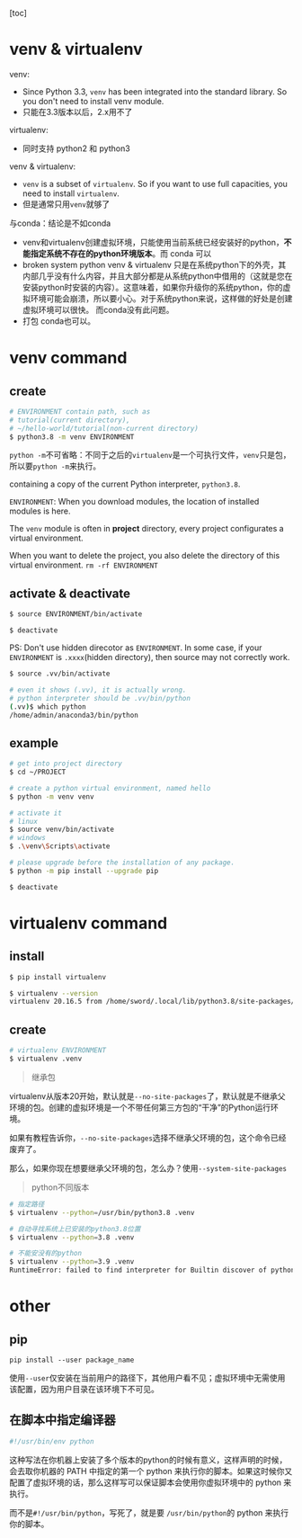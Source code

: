 [toc]
# venv & virtualenv

venv:
- Since Python 3.3, `venv` has been integrated into the standard library. So you don't need to install venv module.
- 只能在3.3版本以后，2.x用不了


virtualenv:
- 同时支持 python2 和 python3


venv & virtualenv:
- `venv` is a subset of `virtualenv`. So if you want to use full capacities, you need to install `virtualenv`.
- 但是通常只用`venv`就够了

与conda：结论是不如conda
- venv和virtualenv创建虚拟环境，只能使用当前系统已经安装好的python，**不能指定系统不存在的python环境版本**。而 conda 可以
- broken system python
  venv & virtualenv 只是在系统python下的外壳，其内部几乎没有什么内容，并且大部分都是从系统python中借用的（这就是您在安装python时安装的内容）。这意味着，如果你升级你的系统python，你的虚拟环境可能会崩溃，所以要小心。对于系统python来说，这样做的好处是创建虚拟环境可以很快。
  而conda没有此问题。
- 打包
  conda也可以。

# venv command
## create

```bash
# ENVIRONMENT contain path, such as 
# tutorial(current directory),
# ~/hello-world/tutorial(non-current directory)
$ python3.8 -m venv ENVIRONMENT
```
`python -m`不可省略：不同于之后的`virtualenv`是一个可执行文件，`venv`只是包，所以要`python -m`来执行。

containing a copy of the current Python interpreter, `python3.8`.

`ENVIRONMENT`: When you download modules, the location of installed modules is here.

The `venv` module is often in **project** directory, every project configurates a virtual environment. 

When you want to delete the project, you also delete the directory of this virtual environment. `rm -rf ENVIRONMENT`

## activate & deactivate

```bash
$ source ENVIRONMENT/bin/activate

$ deactivate
```

PS: Don't use hidden direcotor as `ENVIRONMENT`.
In some case, if your `ENVIRONMENT` is `.xxxx`(hidden directory), then source may not correctly work.
```bash
$ source .vv/bin/activate

# even it shows (.vv), it is actually wrong.
# python interpreter should be .vv/bin/python
(.vv)$ which python
/home/admin/anaconda3/bin/python
```
## example

```bash
# get into project directory
$ cd ~/PROJECT

# create a python virtual environment, named hello
$ python -m venv venv

# activate it
# linux
$ source venv/bin/activate
# windows
$ .\venv\Scripts\activate

# please upgrade before the installation of any package.
$ python -m pip install --upgrade pip

$ deactivate
```

# virtualenv command
## install

```bash
$ pip install virtualenv

$ virtualenv --version
virtualenv 20.16.5 from /home/sword/.local/lib/python3.8/site-packages/virtualenv/__init__.py
```


## create

```bash
# virtualenv ENVIRONMENT
$ virtualenv .venv
```
> 继承包

virtualenv从版本20开始，默认就是`--no-site-packages`了，默认就是不继承父环境的包。创建的虚拟环境是一个不带任何第三方包的“干净”的Python运行环境。

如果有教程告诉你，`--no-site-packages`选择不继承父环境的包，这个命令已经废弃了。

那么，如果你现在想要继承父环境的包，怎么办？使用`--system-site-packages`

> python不同版本

```bash
# 指定路径
$ virtualenv --python=/usr/bin/python3.8 .venv

# 自动寻找系统上已安装的python3.8位置
$ virtualenv --python=3.8 .venv

# 不能安没有的python
$ virtualenv --python=3.9 .venv
RuntimeError: failed to find interpreter for Builtin discover of python_spec='3.9'
```
# other



## pip 
`pip install --user package_name`

使用`--user`仅安装在当前用户的路径下，其他用户看不见；虚拟环境中无需使用该配置，因为用户目录在该环境下不可见。

## 在脚本中指定编译器


```python
#!/usr/bin/env python
```
这种写法在你机器上安装了多个版本的python的时候有意义，这样声明的时候，会去取你机器的 PATH 中指定的第一个 python 来执行你的脚本。如果这时候你又配置了虚拟环境的话，那么这样写可以保证脚本会使用你虚拟环境中的 python 来执行。

而不是`#!/usr/bin/python`，写死了，就是要 `/usr/bin/python`的 python 来执行你的脚本。